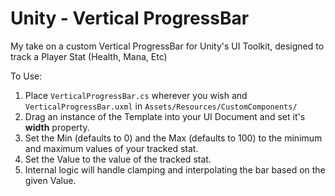 # Unity - Vertical ProgressBar

My take on a custom Vertical ProgressBar for Unity's UI Toolkit, designed to track a Player Stat (Health, Mana, Etc)

To Use:

1) Place `VerticalProgressBar.cs` wherever you wish and `VerticalProgressBar.uxml` in `Assets/Resources/CustomComponents/`
2) Drag an instance of the Template into your UI Document and set it's **width** property.
3) Set the Min (defaults to 0) and the Max (defaults to 100) to the minimum and maximum values of your tracked stat.
4) Set the Value to the value of the tracked stat.
5) Internal logic will handle clamping and interpolating the bar based on the given Value.
